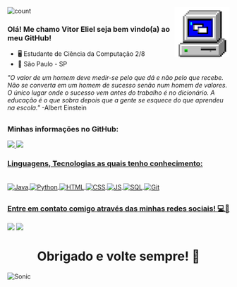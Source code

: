 ![count](https://komarev.com/ghpvc/?username=Omegalliax)
<img align="right" alt="PC Gif" src= "https://github.com/TheDudeThatCode/TheDudeThatCode/blob/master/Assets/PC.gif" width="125"/>
### Olá! Me chamo Vitor Eliel seja bem vindo(a) ao meu GitHub!         

- 🖥 Estudante de Ciência da Computação 2/8
- 🎈 São Paulo - SP

<em>"O valor de um homem deve medir-se pelo que dá e não pelo que recebe. Não se converta em um homem de sucesso senão num homem de valores. O único lugar onde o sucesso vem antes do trabalho é no dicionário. A educação é o que sobra depois que a gente se esquece do que aprendeu na escola."</em>
  -Albert Einstein
  
  ##

### Minhas informações no GitHub:
  <a href="https://github.com/Omegalliax">
  <img height="180em" src="https://github-readme-stats.vercel.app/api?username=Omegalliax&show_icons=true&theme=github_dark&include_all_commits=true&count_private=true"/>
  <img height="180em" src="https://github-readme-stats.vercel.app/api/top-langs/?username=Omegalliax&layout=compact&langs_count=7&theme=github_dark"/>
  
### Linguagens, Tecnologias as quais tenho conhecimento:  
  <div style="display: inline_block"><br>
  <img align="center" alt="Java" height="30" width="80" src="https://img.shields.io/badge/Java-ED8B00?style=for-the-badge&logo=java&logoColor=white">
  <img align="center" alt="Python" height="30" width="80" src="https://img.shields.io/badge/Python-14354C?style=for-the-badge&logo=python&logoColor=white">
  <img align="center" alt="HTML" height="30" width="80" src="https://img.shields.io/badge/HTML5-E34F26?style=for-the-badge&logo=html5&logoColor=white">
  <img align="center" alt="CSS" height="30" width="80" src="https://img.shields.io/badge/CSS-239120?&style=for-the-badge&logo=css3&logoColor=white">
  <img align="center" alt="JS" height="30" width="80" src="https://img.shields.io/badge/JavaScript-F7DF1E?style=for-the-badge&logo=javascript&logoColor=black">
  <img align="center" alt="SQL" height="30" width="80" src="https://img.shields.io/badge/MySQL-00000F?style=for-the-badge&logo=mysql&logoColor=white"> 
  <img align="center" alt="Git" height"30" width="80" src="https://img.shields.io/badge/git-%23F05033.svg?style=for-the-badge&logo=git&logoColor=white">
</div>
   
  ##
  
  ### Entre em contato comigo através das minhas redes sociais! 💻📳
 <div> 
  <a href="https://www.instagram.com/vitor_ebf/" target="_blank"><img src="https://img.shields.io/badge/Instagram-E4405F?style=for-the-badge&logo=instagram&logoColor=white" target="_blank"></a>
  <a href="https://www.linkedin.com/in/vitor-eliel-b-916639220/" target="_blank"><img src="https://img.shields.io/badge/LinkedIn-0077B5?style=for-the-badge&logo=linkedin&logoColor=white" target="_blank"></a>
  <!--<a href="" target="_blank"><img src="https://img.shields.io/badge/Discord-7289DA?style=for-the-badge&logo=discord&logoColor=white" target="_blank"></a> -->
   
   ##
   <h1 align="center"> Obrigado e volte sempre! 👋</h1>
   <img align="center" alt="Sonic" width="1080" src="https://orig01.deviantart.net/6ca0/f/2012/025/8/d/sonic_runs_by_artmasterrich-d4nms5k.gif">
   
   
   
   
   
   
   
